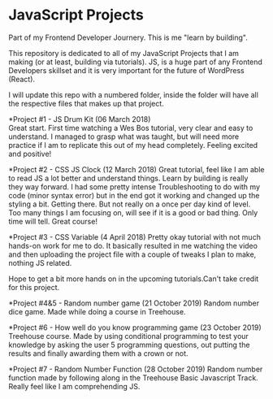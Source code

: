 # JavaScript Projects

Part of my Frontend Developer Journery. This is me "learn by building". 


This repository is dedicated to all of my JavaScript Projects that I am making (or at least, building via tutorials). JS, is a huge part of any Frontend Developers skillset and it is very important for the future of WordPress (React).

I will update this repo with a numbered folder, inside the folder will have all the respective files that makes up that project.


*Project #1 - JS Drum Kit (06 March 2018)	
Great start. First time watching a Wes Bos tutorial, very clear and easy to understand. I managed to grasp what was taught, but will need more practice if I am to replicate this out of my head completely.	Feeling excited and positive!


*Project #2 - CSS JS Clock (12 March 2018)
Great tutorial, feel like I am able to read JS a lot better and understand things. Learn by building is really they way forward. I had some pretty intense Troubleshooting to do with my code (minor syntax error) but in the end got it working and changed up the styling a bit. Getting there. But not really on a once per day kind of level. Too many things I am focusing on, will see if it is a good or bad thing. Only time will tell. Great course!

*Project #3 - CSS Variable (4 April 2018)
Pretty okay tutorial with not much hands-on work for me to do. It basically resulted in me watching the video and then uploading the project file with a couple of tweaks I plan to make, nothing JS related.

Hope to get a bit more hands on in the upcoming tutorials.Can't take credit for this project.

*Project #4&5 - Random number game (21 October 2019)
Random number dice game. Made while doing a course in Treehouse.

*Project #6 - How well do you know programming game (23 October 2019)
Treehouse course. Made by using conditional programming to test your knowledge by asking the user 5 programming questions, out putting the results and finally awarding them with a crown or not.

*Project #7 - Random Number Function (28 October 2019)
Random number function made by following along in the Treehouse Basic Javascript Track. Really feel like I am comprehending JS.
